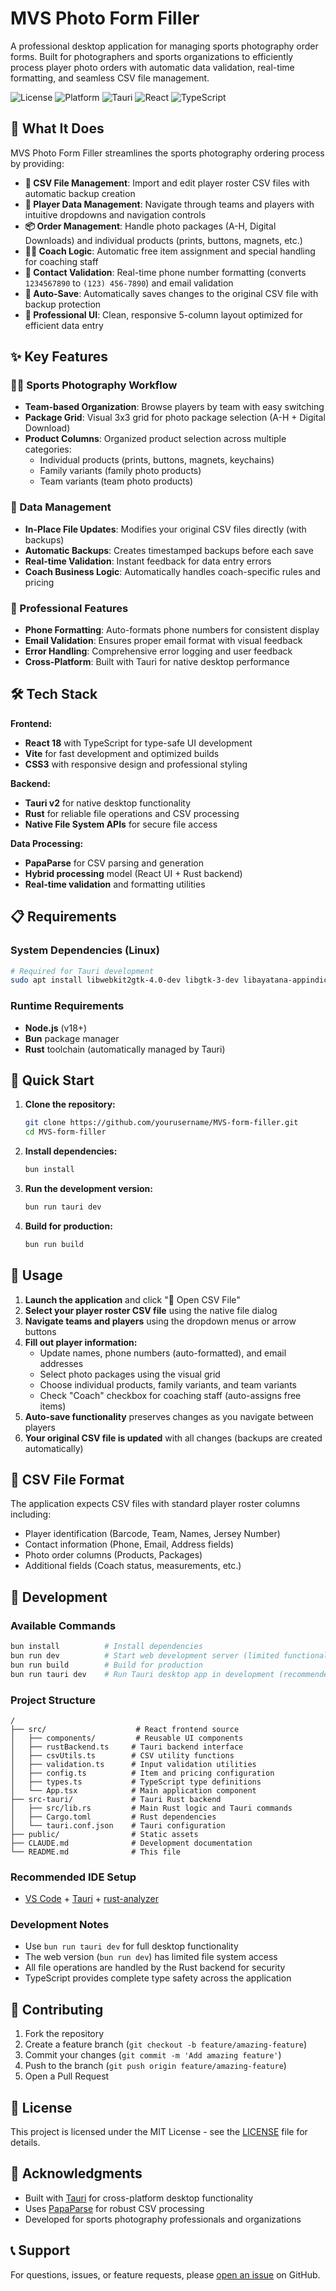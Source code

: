 # MVS Photo Form Filler

A professional desktop application for managing sports photography order forms. Built for photographers and sports organizations to efficiently process player photo orders with automatic data validation, real-time formatting, and seamless CSV file management.

![License](https://img.shields.io/badge/license-MIT-blue.svg)
![Platform](https://img.shields.io/badge/platform-Linux-green.svg)
![Tauri](https://img.shields.io/badge/Tauri-v2-orange.svg)
![React](https://img.shields.io/badge/React-18-blue.svg)
![TypeScript](https://img.shields.io/badge/TypeScript-5-blue.svg)

## 🎯 What It Does

MVS Photo Form Filler streamlines the sports photography ordering process by providing:

- **📂 CSV File Management**: Import and edit player roster CSV files with automatic backup creation
- **👥 Player Data Management**: Navigate through teams and players with intuitive dropdowns and navigation controls
- **📦 Order Management**: Handle photo packages (A-H, Digital Downloads) and individual products (prints, buttons, magnets, etc.)
- **👨‍🏫 Coach Logic**: Automatic free item assignment and special handling for coaching staff
- **📱 Contact Validation**: Real-time phone number formatting (converts `1234567890` to `(123) 456-7890`) and email validation
- **💾 Auto-Save**: Automatically saves changes to the original CSV file with backup protection
- **🎨 Professional UI**: Clean, responsive 5-column layout optimized for efficient data entry

## ✨ Key Features

### 🏃‍♂️ Sports Photography Workflow
- **Team-based Organization**: Browse players by team with easy switching
- **Package Grid**: Visual 3x3 grid for photo package selection (A-H + Digital Download)
- **Product Columns**: Organized product selection across multiple categories:
  - Individual products (prints, buttons, magnets, keychains)
  - Family variants (family photo products)
  - Team variants (team photo products)

### 🔧 Data Management
- **In-Place File Updates**: Modifies your original CSV files directly (with backups)
- **Automatic Backups**: Creates timestamped backups before each save
- **Real-time Validation**: Instant feedback for data entry errors
- **Coach Business Logic**: Automatically handles coach-specific rules and pricing

### 💼 Professional Features
- **Phone Formatting**: Auto-formats phone numbers for consistent display
- **Email Validation**: Ensures proper email format with visual feedback
- **Error Handling**: Comprehensive error logging and user feedback
- **Cross-Platform**: Built with Tauri for native desktop performance

## 🛠️ Tech Stack

**Frontend:**
- **React 18** with TypeScript for type-safe UI development
- **Vite** for fast development and optimized builds
- **CSS3** with responsive design and professional styling

**Backend:**
- **Tauri v2** for native desktop functionality
- **Rust** for reliable file operations and CSV processing
- **Native File System APIs** for secure file access

**Data Processing:**
- **PapaParse** for CSV parsing and generation
- **Hybrid processing** model (React UI + Rust backend)
- **Real-time validation** and formatting utilities

## 📋 Requirements

### System Dependencies (Linux)
```bash
# Required for Tauri development
sudo apt install libwebkit2gtk-4.0-dev libgtk-3-dev libayatana-appindicator3-dev librsvg2-dev
```

### Runtime Requirements
- **Node.js** (v18+)
- **Bun** package manager
- **Rust** toolchain (automatically managed by Tauri)

## 🚀 Quick Start

1. **Clone the repository:**
   ```bash
   git clone https://github.com/yourusername/MVS-form-filler.git
   cd MVS-form-filler
   ```

2. **Install dependencies:**
   ```bash
   bun install
   ```

3. **Run the development version:**
   ```bash
   bun run tauri dev
   ```

4. **Build for production:**
   ```bash
   bun run build
   ```

## 📖 Usage

1. **Launch the application** and click "📂 Open CSV File"
2. **Select your player roster CSV file** using the native file dialog
3. **Navigate teams and players** using the dropdown menus or arrow buttons
4. **Fill out player information:**
   - Update names, phone numbers (auto-formatted), and email addresses
   - Select photo packages using the visual grid
   - Choose individual products, family variants, and team variants
   - Check "Coach" checkbox for coaching staff (auto-assigns free items)
5. **Auto-save functionality** preserves changes as you navigate between players
6. **Your original CSV file is updated** with all changes (backups are created automatically)

## 📁 CSV File Format

The application expects CSV files with standard player roster columns including:
- Player identification (Barcode, Team, Names, Jersey Number)
- Contact information (Phone, Email, Address fields)
- Photo order columns (Products, Packages)
- Additional fields (Coach status, measurements, etc.)

## 🔧 Development

### Available Commands
```bash
bun install          # Install dependencies
bun run dev          # Start web development server (limited functionality)
bun run build        # Build for production
bun run tauri dev    # Run Tauri desktop app in development (recommended)
```

### Project Structure
```
/
├── src/                    # React frontend source
│   ├── components/         # Reusable UI components
│   ├── rustBackend.ts     # Tauri backend interface
│   ├── csvUtils.ts        # CSV utility functions
│   ├── validation.ts      # Input validation utilities
│   ├── config.ts          # Item and pricing configuration
│   ├── types.ts           # TypeScript type definitions
│   └── App.tsx            # Main application component
├── src-tauri/             # Tauri Rust backend
│   ├── src/lib.rs         # Main Rust logic and Tauri commands
│   ├── Cargo.toml         # Rust dependencies
│   └── tauri.conf.json    # Tauri configuration
├── public/                # Static assets
├── CLAUDE.md              # Development documentation
└── README.md              # This file
```

### Recommended IDE Setup
- [VS Code](https://code.visualstudio.com/) + [Tauri](https://marketplace.visualstudio.com/items?itemName=tauri-apps.tauri-vscode) + [rust-analyzer](https://marketplace.visualstudio.com/items?itemName=rust-lang.rust-analyzer)

### Development Notes
- Use `bun run tauri dev` for full desktop functionality
- The web version (`bun run dev`) has limited file system access
- All file operations are handled by the Rust backend for security
- TypeScript provides complete type safety across the application

## 🤝 Contributing

1. Fork the repository
2. Create a feature branch (`git checkout -b feature/amazing-feature`)
3. Commit your changes (`git commit -m 'Add amazing feature'`)
4. Push to the branch (`git push origin feature/amazing-feature`)
5. Open a Pull Request

## 📄 License

This project is licensed under the MIT License - see the [LICENSE](LICENSE) file for details.

## 🙏 Acknowledgments

- Built with [Tauri](https://tauri.app/) for cross-platform desktop functionality
- Uses [PapaParse](https://www.papaparse.com/) for robust CSV processing
- Developed for sports photography professionals and organizations

## 📞 Support

For questions, issues, or feature requests, please [open an issue](https://github.com/yourusername/MVS-form-filler/issues) on GitHub.
